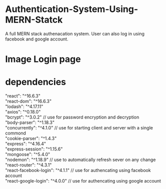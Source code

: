 # Authentication-System-Using-MERN-Statck
A full MERN stack authenacation system. User can also log in using facebook and google account.


# Image Login page

# dependencies
"react": "^16.6.3" \
"react-dom": "^16.6.3" \
"lodash": "^4.17.11" \
"axios": "^0.18.0" \
"bcrypt": "^3.0.2" // use for password encryption and decryption \
"body-parser": "^1.18.3" \
"concurrently": "^4.1.0" // use for starting client and server with a single commond \
"cookie-parser": "^1.4.3" \
"express": "^4.16.4" \
"express-session": "^1.15.6" \
"mongoose": "^5.4.0" \
"nodemon": "^1.18.9" // use to automatically refresh sever on any change \
"react-router": "^4.3.1"  \
"react-facebook-login": "^4.1.1" // use for authencating using facebook account \
"react-google-login": "^4.0.0" // use for authencating using google account 